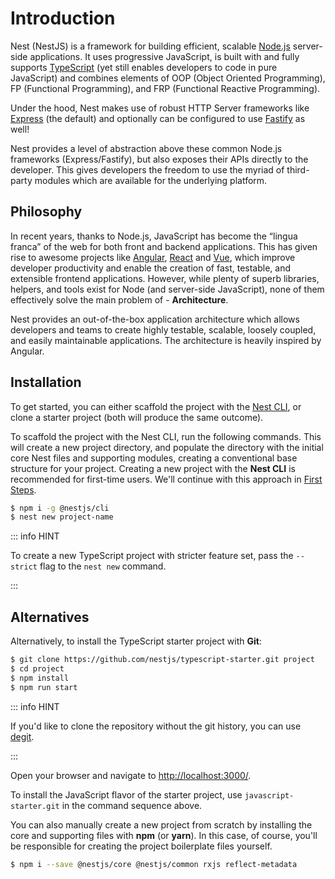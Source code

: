 # Introduction

Nest (NestJS) is a framework for building efficient, scalable [Node.js](https://nodejs.org/) server-side applications. It uses progressive JavaScript, is built with and fully supports [TypeScript](http://www.typescriptlang.org/) (yet still enables developers to code in pure JavaScript) and combines elements of OOP (Object Oriented Programming), FP (Functional Programming), and FRP (Functional Reactive Programming).

Under the hood, Nest makes use of robust HTTP Server frameworks like [Express](https://expressjs.com/) (the default) and optionally can be configured to use [Fastify](https://github.com/fastify/fastify) as well!

Nest provides a level of abstraction above these common Node.js frameworks (Express/Fastify), but also exposes their APIs directly to the developer. This gives developers the freedom to use the myriad of third-party modules which are available for the underlying platform.

## Philosophy

In recent years, thanks to Node.js, JavaScript has become the “lingua franca” of the web for both front and backend applications. This has given rise to awesome projects like [Angular](https://angular.io/), [React](https://github.com/facebook/react) and [Vue](https://github.com/vuejs/vue), which improve developer productivity and enable the creation of fast, testable, and extensible frontend applications. However, while plenty of superb libraries, helpers, and tools exist for Node (and server-side JavaScript), none of them effectively solve the main problem of - **Architecture**.

Nest provides an out-of-the-box application architecture which allows developers and teams to create highly testable, scalable, loosely coupled, and easily maintainable applications. The architecture is heavily inspired by Angular.

## Installation

To get started, you can either scaffold the project with the [Nest CLI](/cli/overview), or clone a starter project (both will produce the same outcome).

To scaffold the project with the Nest CLI, run the following commands. This will create a new project directory, and populate the directory with the initial core Nest files and supporting modules, creating a conventional base structure for your project. Creating a new project with the **Nest CLI** is recommended for first-time users. We'll continue with this approach in [First Steps](first-steps).

```bash
$ npm i -g @nestjs/cli
$ nest new project-name
```

::: info HINT

To create a new TypeScript project with stricter feature set, pass the `--strict` flag to the `nest new` command.

:::

## Alternatives

Alternatively, to install the TypeScript starter project with **Git**:

```bash
$ git clone https://github.com/nestjs/typescript-starter.git project
$ cd project
$ npm install
$ npm run start
```

::: info HINT

If you'd like to clone the repository without the git history, you can use [degit](https://github.com/Rich-Harris/degit).

:::

Open your browser and navigate to <http://localhost:3000/>.

To install the JavaScript flavor of the starter project, use `javascript-starter.git` in the command sequence above.

You can also manually create a new project from scratch by installing the core and supporting files with **npm** (or **yarn**). In this case, of course, you'll be responsible for creating the project boilerplate files yourself.

```bash
$ npm i --save @nestjs/core @nestjs/common rxjs reflect-metadata
```
